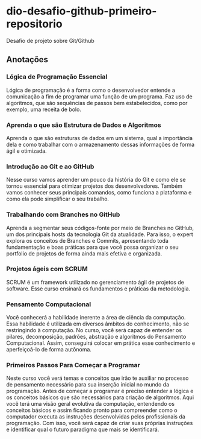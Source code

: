 # dio-desafio-github-primeiro-repositorio
Desafio de projeto sobre Git/Github

## Anotações

### Lógica de Programação Essencial
Lógica de programação é a forma como o desenvolvedor entende a
comunicação a fim de programar uma função de um programa.
Faz uso de algoritmos, que são sequências de passos bem
estabelecidos, como por exemplo, uma receita de bolo. 

### Aprenda o que são Estrutura de Dados e Algoritmos
Aprenda o que são estruturas de dados em um sistema, qual a importância
dela e como trabalhar com o armazenamento dessas informações de forma
ágil e otimizada.

### Introdução ao Git e ao GitHub
Nesse curso vamos aprender um pouco da história do Git e como ele se
tornou essencial para otimizar projetos dos desenvolvedores.
Também vamos conhecer seus principais comandos, como funciona a
plataforma e como ela pode simplificar o seu trabalho.

### Trabalhando com Branches no GitHub
Aprenda a segmentar seus códigos-fonte por meio de Branches no GitHub,
um dos principais hosts da tecnologia Git da atualidade. Para isso,
o expert explora os conceitos de Branches e Commits, apresentando
toda fundamentação e boas práticas para que você possa organizar o
seu portfolio de projetos de forma ainda mais efetiva e organizada.

### Projetos ágeis com SCRUM
SCRUM é um framework utilizado no gerenciamento ágil de projetos de
software.  Esse curso ensinará os fundamentos e práticas da metodologia.

### Pensamento Computacional
Você conhecerá a habilidade inerente a área de ciência da computação. 
Essa habilidade é utilizada em diversos âmbitos do conhecimento, não se
restringindo à computação. No curso, você será capaz de entender os 
pilares, decomposição, padrões, abstração e algoritmos do Pensamento 
Computacional. Assim, conseguirá colocar em prática esse conhecimento e 
aperfeiçoá-lo de forma autônoma.

### Primeiros Passos Para Começar a Programar
Neste curso você verá temas e conceitos que irão te auxiliar no processo
de pensamento necessário para sua inserção inicial no mundo da programação.
Antes de começar a programar é preciso entender a lógica e os conceitos
básicos que são necessários para criação de algoritmos. 
Aqui você terá uma visão geral evolutiva da computação, entendendo os 
conceitos básicos e assim ficando pronto para compreender como o computador
executa as instruções desenvolvidas pelos profissionais da programação.
Com isso, você será capaz de criar suas próprias instruções e identificar
qual o futuro paradigma que mais se identificará.
